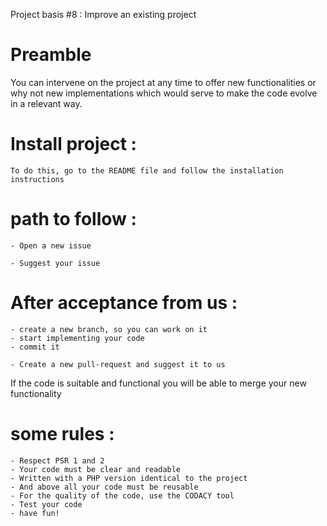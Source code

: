 Project basis #8 : Improve an existing project 

# Preamble
You can intervene on the project at any time to offer new functionalities or
why not new implementations which would serve to make the code evolve in a relevant way.
# Install project :
```
To do this, go to the README file and follow the installation instructions
```
# path to follow :
```
- Open a new issue
```
```
- Suggest your issue 
```
 # After acceptance from us : 
```
- create a new branch, so you can work on it 
- start implementing your code
- commit it
```
```
- Create a new pull-request and suggest it to us
```
If the code is suitable and functional you will be able to merge your new functionality
# some rules :
```
- Respect PSR 1 and 2
- Your code must be clear and readable
- Written with a PHP version identical to the project
- And above all your code must be reusable
- For the quality of the code, use the CODACY tool
- Test your code 
- have fun!
```